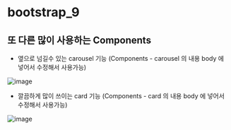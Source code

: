 # bootstrap_9
## 또 다른 많이 사용하는 Components

- 옆으로 넘길수 있는 carousel 기능 (Components - carousel 의 내용 body 에 넣어서 수정해서 사용가능)

![image](https://user-images.githubusercontent.com/37132897/158343644-ba48dfc0-5924-4aa2-addf-4ab2208d7b4c.png)


- 깔끔하게 많이 쓰이는 card 기능 (Components - card 의 내용 body 에 넣어서 수정해서 사용가능)

![image](https://user-images.githubusercontent.com/37132897/158343599-9ecdae21-4073-4f2e-a177-d5f10be12a24.png)
